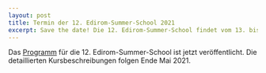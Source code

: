 ```yaml
---
layout: post
title: Termin der 12. Edirom-Summer-School 2021
excerpt: Save the date! Die 12. Edirom-Summer-School findet vom 13. bis 17. September 2021 statt.
---
```


Das [Programm] für die 12. Edirom-Summer-School ist jetzt veröffentlicht. Die detaillierten Kursbeschreibungen folgen Ende Mai 2021.

[Programm]: https://ess.uni-paderborn.de/2021/programm.html